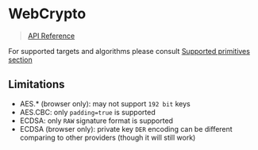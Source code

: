 # WebCrypto

> [API Reference](https://whyoleg.github.io/cryptography-kotlin/api/cryptography-webcrypto/index.html)

For supported targets and algorithms please consult [Supported primitives section](index.md#supported-primitives)

## Limitations

* AES.* (browser only): may not support `192 bit` keys
* AES.CBC: only `padding=true` is supported
* ECDSA: only `RAW` signature format is supported
* ECDSA (browser only): private key `DER` encoding can be different comparing to other providers
  (though it will still work)
